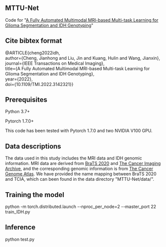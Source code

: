 ## MTTU-Net
Code for "[A Fully Automated Multimodal MRI-based Multi-task Learning for Glioma Segmentation and IDH Genotyping](https://ieeexplore.ieee.org/document/9678965)"

## Cite bibtex format
@ARTICLE{cheng2022idh,<br>
  author={Cheng, Jianhong and Liu, Jin and Kuang, Hulin and Wang, Jianxin},<br>
  journal={IEEE Transactions on Medical Imaging},<br>
  title={A Fully Automated Multimodal MRI-based Multi-task Learning for Glioma Segmentation and IDH Genotyping},<br>
  year={2022},<br>
  doi={10.1109/TMI.2022.3142321}}

## Prerequisites
Python 3.7+

Pytorch 1.7.0+

This code has been tested with Pytorch 1.7.0 and two NVIDIA V100 GPU.

## Data descriptions
The data used in this study includes the MRI data and IDH genomic information. MRI data are derived from [BraTS 2020](https://ipp.cbica.upenn.edu/) and [The Cancer Imaging Archive](https://www.cancerimagingarchive.net/), and the corresponding genomic information is from [The Cancer Genome Atlas](https://portal.gdc.cancer.gov/). We have provided the name mapping between BraTS 2020 and TCIA, which can been found in the data directory "MTTU-Net/data/".

## Training the model
python -m torch.distributed.launch --nproc_per_node=2 --master_port 22 train_IDH.py

## Inference
python test.py

